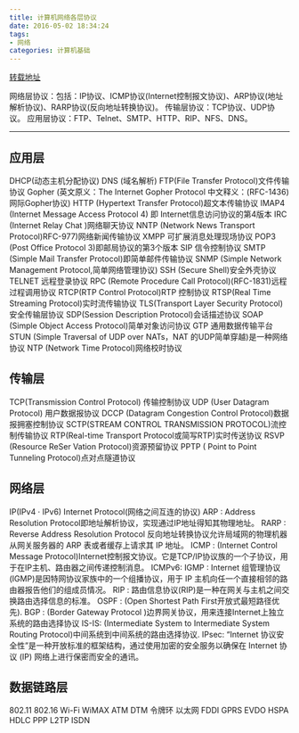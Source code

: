 ```yaml
---
title: 计算机网络各层协议
date: 2016-05-02 18:34:24
tags:
- 网络
categories: 计算机基础
---
```


[转载地址](http://www.cnblogs.com/maowang1991/archive/2013/04/16/3024393.html)

网络层协议：包括：IP协议、ICMP协议(Internet控制报文协议)、ARP协议(地址解析协议)、RARP协议(反向地址转换协议)。
传输层协议：TCP协议、UDP协议。
应用层协议：FTP、Telnet、SMTP、HTTP、RIP、NFS、DNS。

---
<!--more-->

## 应用层

DHCP(动态主机分配协议)
DNS (域名解析)
FTP(File Transfer Protocol)文件传输协议
Gopher (英文原义：The Internet Gopher Protocol 中文释义：(RFC-1436)网际Gopher协议)
HTTP (Hypertext Transfer Protocol)超文本传输协议
IMAP4 (Internet Message Access Protocol 4) 即 Internet信息访问协议的第4版本
IRC (Internet Relay Chat )网络聊天协议
NNTP (Network News Transport Protocol)RFC-977)网络新闻传输协议
XMPP 可扩展消息处理现场协议
POP3 (Post Office Protocol 3)即邮局协议的第3个版本
SIP 信令控制协议
SMTP (Simple Mail Transfer Protocol)即简单邮件传输协议
SNMP (Simple Network Management Protocol,简单网络管理协议)
SSH (Secure Shell)安全外壳协议
TELNET 远程登录协议
RPC (Remote Procedure Call Protocol)(RFC-1831)远程过程调用协议
RTCP(RTP Control Protocol)RTP 控制协议 
RTSP(Real Time Streaming Protocol)实时流传输协议
TLS(Transport Layer Security Protocol)安全传输层协议
SDP(Session Description Protocol)会话描述协议
SOAP (Simple Object Access Protocol)简单对象访问协议
GTP 通用数据传输平台
STUN (Simple Traversal of UDP over NATs，NAT 的UDP简单穿越)是一种网络协议
NTP (Network Time Protocol)网络校时协议

## 传输层

TCP(Transmission Control Protocol) 传输控制协议
UDP (User Datagram Protocol) 用户数据报协议
DCCP (Datagram Congestion Control Protocol)数据报拥塞控制协议
SCTP(STREAM CONTROL TRANSMISSION PROTOCOL)流控制传输协议
RTP(Real-time Transport Protocol或简写RTP)实时传送协议
RSVP (Resource ReSer Vation Protocol)资源预留协议
PPTP ( Point to Point Tunneling Protocol)点对点隧道协议

## 网络层

IP(IPv4 · IPv6) Internet Protocol(网络之间互连的协议)
ARP : Address Resolution Protocol即地址解析协议，实现通过IP地址得知其物理地址。
RARP : Reverse Address Resolution Protocol 反向地址转换协议允许局域网的物理机器从网关服务器的 ARP 表或者缓存上请求其 IP 地址。
ICMP : (Internet Control Message Protocol)Internet控制报文协议。它是TCP/IP协议族的一个子协议，用于在IP主机、路由器之间传递控制消息。
ICMPv6:
IGMP : Internet 组管理协议(IGMP)是因特网协议家族中的一个组播协议，用于 IP 主机向任一个直接相邻的路由器报告他们的组成员情况。
RIP : 路由信息协议(RIP)是一种在网关与主机之间交换路由选择信息的标准。
OSPF : (Open Shortest Path First开放式最短路径优先).
BGP : (Border Gateway Protocol )边界网关协议，用来连接Internet上独立系统的路由选择协议
IS-IS: (Intermediate System to Intermediate System Routing Protocol)中间系统到中间系统的路由选择协议.
IPsec: “Internet 协议安全性”是一种开放标准的框架结构，通过使用加密的安全服务以确保在 Internet 协议 (IP) 网络上进行保密而安全的通讯。

## 数据链路层

802.11
802.16
Wi-Fi
WiMAX
ATM
DTM
令牌环
以太网
FDDI
GPRS
EVDO
HSPA
HDLC
PPP
L2TP
ISDN

